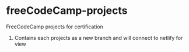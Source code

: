# freeCodeCamp-projects
FreeCodeCamp projects for certification
1. Contains each projects as a new branch and will connect to netlify for view
